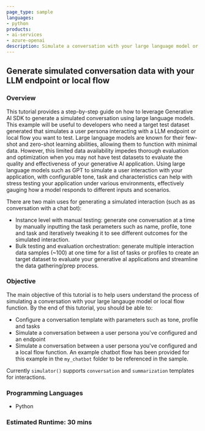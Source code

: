 ```YAML
---
page_type: sample
languages:
- python
products:
- ai-services
- azure-openai
description: Simulate a conversation with your large language model or local flow function to generate synthetic interaction data.
---
```

## Generate simulated conversation data with your LLM endpoint or local flow

### Overview

This tutorial provides a step-by-step guide on how to leverage Generative AI SDK to generate a simulated conversation using large language models. This example will be useful to developers who need a target test dataset generated that simulates a user persona interacting with a LLM endpoint or local flow you want to test. Large language models are known for their few-shot and zero-shot learning abilities, allowing them to function with minimal data. However, this limited data availability impedes thorough evaluation and optimization when you may not have test datasets to evaluate the quality and effectiveness of your generative AI application. Using large language models such as GPT to simulate a user interaction with your application, with configurable tone, task and characteristics can help with stress testing your application under various environments, effectively gauging how a model responds to different inputs and scenarios.

There are two main uses for generating a simulated interaction (such as as conversation with a chat bot):
- Instance level with manual testing: generate one conversation at a time by manually inputting the task perameters such as name, profile, tone and task and iteratively tweaking it to see different outcomes for the simulated interaction.
- Bulk testing and evaluation orchestration: generate multiple interaction data samples (~100) at one time for a list of tasks or profiles to create an target dataset to evaluate your generative aI applications and streamline the data gathering/prep process.


### Objective

The main objective of this tutorial is to help users understand the process of simulating a conversation with your large langauge model or local flow function. By the end of this tutorial, you should be able to:

 - Configure a conversation template with parameters such as tone, profile and tasks 
 - Simulate a conversation between a user persona you've configured and an endpoint
 - Simulate a conversation between a user persona you've configured and a local flow function. An example chatbot flow has been provided for this example in the `my_chatbot` folder to be referenced in the sample.

Currently `simulator()` supports `conversation` and `summarization` templates for interactions. 

### Programming Languages
 - Python
### Estimated Runtime: 30 mins
